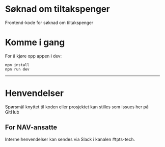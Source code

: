# Søknad om tiltakspenger

Frontend-kode for søknad om tiltakspenger

# Komme i gang

For å kjøre opp appen i dev:

```
npm install
npm run dev
```

---

# Henvendelser

Spørsmål knyttet til koden eller prosjektet kan stilles som issues her på GitHub

## For NAV-ansatte

Interne henvendelser kan sendes via Slack i kanalen #tpts-tech.
